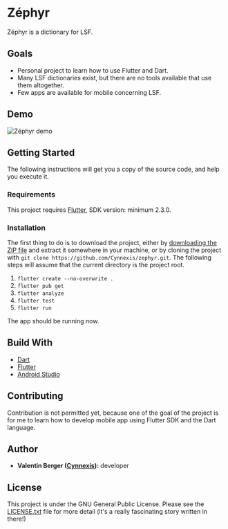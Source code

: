 # Zéphyr

Zéphyr is a dictionary for LSF.

## Goals

* Personal project to learn how to use Flutter and Dart.
* Many LSF dictionaries exist, but there are no tools available that use them altogether.
* Few apps are available for mobile concerning LSF.

## Demo

![Zéphyr demo][zéphyr-demo]

## Getting Started

The following instructions will get you a copy of the source code, and help you execute it.

### Requirements

This project requires [Flutter][flutter-install], SDK version: minimum
2.3.0.

### Installation

The first thing to do is to download the project, either by [downloading the ZIP file][zephyr-zip]
and extract it somewhere in your machine, or by cloning the project with
`git clone https://github.com/Cynnexis/zephyr.git`. The following steps will assume that the current
directory is the project root.

1. `flutter create --no-overwrite .`
2. `flutter pub get`
3. `flutter analyze`
4. `flutter test`
5. `flutter run`

The app should be running now.

## Build With

* [Dart][dart]
* [Flutter][flutter]
* [Android Studio][android-studio]

## Contributing

Contribution is not permitted yet, because one of the goal of the project is for me to learn how to
develop mobile app using Flutter SDK and the Dart language.

## Author

* **Valentin Berger ([Cynnexis][cynnexis]):** developer

## License

This project is under the GNU General Public License. Please see the [LICENSE.txt][license] file
for more detail (it's a really fascinating story written in there!)

[zéphyr-demo]: https://i.imgur.com/JWgqfWL.gif
[flutter-install]: https://flutter.dev/docs/get-started/install
[zephyr-zip]: https://github.com/Cynnexis/zephyr/archive/master.zip
[flutter]: https://flutter.dev/
[dart]: https://dart.dev/
[android-studio]: https://developer.android.com/studio
[cynnexis]: https://github.com/Cynnexis
[license]: https://github.com/Cynnexis/zephyr/blob/master/LICENSE.txt
